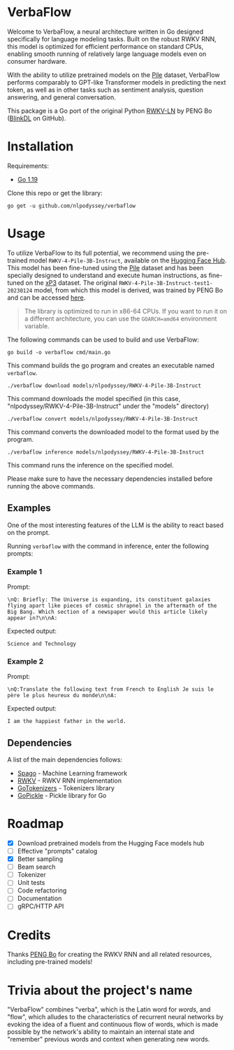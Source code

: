# VerbaFlow

Welcome to VerbaFlow, a neural architecture written in Go designed specifically for language modeling tasks. 
Built on the robust RWKV RNN, this model is optimized for efficient performance on standard CPUs, enabling smooth running of relatively large language models even on consumer hardware.

With the ability to utilize pretrained models on the [Pile](https://arxiv.org/abs/2101.00027) dataset, VerbaFlow performs comparably to GPT-like Transformer models in predicting the next token, as well as in other tasks such as sentiment analysis, question answering, and general conversation. 

This package is a Go port of the original Python [RWKV-LN](https://github.com/BlinkDL/RWKV-LM) by PENG Bo ([BlinkDL](https://github.com/BlinkDL) on GitHub). 

# Installation

Requirements:

* [Go 1.19](https://golang.org/dl/)

Clone this repo or get the library:

```console
go get -u github.com/nlpodyssey/verbaflow
```

# Usage

To utilize VerbaFlow to its full potential, we recommend using the pre-trained model `RWKV-4-Pile-3B-Instruct`, available on the [Hugging Face Hub](https://huggingface.co/nlpodyssey/RWKV-4-Pile-3B-Instruct).
This model has been fine-tuned using the [Pile](https://huggingface.co/datasets/the_pile) dataset and has been specially designed to understand and execute human instructions, as fine-tuned on the [xP3](https://huggingface.co/datasets/bigscience/xP3all) dataset. 
The original `RWKV-4-Pile-3B-Instruct-test1-20230124` model, from which this model is derived, was trained by PENG Bo and can be accessed [here](https://huggingface.co/BlinkDL/rwkv-4-pile-3b).

> The library is optimized to run in x86-64 CPUs. If you want to run it on a different architecture, you can use the `GOARCH=amd64` environment variable.

The following commands can be used to build and use VerbaFlow:

```console
go build -o verbaflow cmd/main.go
```

This command builds the go program and creates an executable named `verbaflow`.

```console
./verbaflow download models/nlpodyssey/RWKV-4-Pile-3B-Instruct
```

This command downloads the model specified (in this case, "nlpodyssey/RWKV-4-Pile-3B-Instruct" under the "models" directory)

```console
./verbaflow convert models/nlpodyssey/RWKV-4-Pile-3B-Instruct
```

This command converts the downloaded model to the format used by the program.

```console
./verbaflow inference models/nlpodyssey/RWKV-4-Pile-3B-Instruct
```

This command runs the inference on the specified model.

Please make sure to have the necessary dependencies installed before running the above commands.

## Examples

One of the most interesting features of the LLM is the ability to react based on the prompt.

Running `verbaflow` with the command in inference, enter the following prompts:

### Example 1

Prompt:

```console
\nQ: Briefly: The Universe is expanding, its constituent galaxies flying apart like pieces of cosmic shrapnel in the aftermath of the Big Bang. Which section of a newspaper would this article likely appear in?\n\nA:
```

Expected output:

```console
Science and Technology
```

### Example 2

Prompt:

```console
\nQ:Translate the following text from French to English Je suis le père le plus heureux du monde\n\nA:
```

Expected output:

```console
I am the happiest father in the world.
```

## Dependencies

A list of the main dependencies follows:

- [Spago](http://github.com/nlpodyssey/spago) - Machine Learning framework
- [RWKV](http://github.com/nlpodyssey/rwkv) - RWKV RNN implementation
- [GoTokenizers](http://github.com/nlpodyssey/gotokenizers) - Tokenizers library
- [GoPickle](http://github.com/nlpodyssey/gopickle) - Pickle library for Go

# Roadmap

- [x] Download pretrained models from the Hugging Face models hub
- [ ] Effective "prompts" catalog
- [x] Better sampling
- [ ] Beam search
- [ ] Tokenizer
- [ ] Unit tests
- [ ] Code refactoring
- [ ] Documentation
- [ ] gRPC/HTTP API

# Credits

Thanks [PENG Bo](https://github.com/BlinkDL) for creating the RWKV RNN and all related resources, including pre-trained models!

# Trivia about the project's name

"VerbaFlow" combines "verba", which is the Latin word for *words*, and "flow", which alludes to the characteristics of recurrent neural networks by evoking the idea of a fluent and continuous flow of words, which is made possible by the network's ability to maintain an internal state and "remember" previous words and context when generating new words.